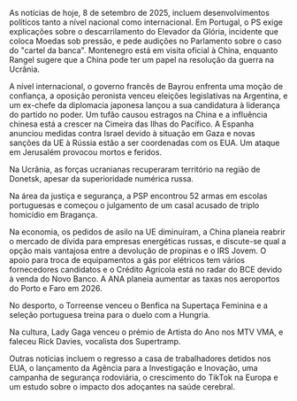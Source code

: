 As notícias de hoje, 8 de setembro de 2025, incluem desenvolvimentos políticos tanto a nível nacional como internacional. Em Portugal, o PS exige explicações sobre o descarrilamento do Elevador da Glória, incidente que coloca Moedas sob pressão, e pede audições no Parlamento sobre o caso do "cartel da banca". Montenegro está em visita oficial à China, enquanto Rangel sugere que a China pode ter um papel na resolução da guerra na Ucrânia.

A nível internacional, o governo francês de Bayrou enfrenta uma moção de confiança, a oposição peronista venceu eleições legislativas na Argentina, e um ex-chefe da diplomacia japonesa lançou a sua candidatura à liderança do partido no poder. Um tufão causou estragos na China e a influência chinesa está a crescer na Cimeira das Ilhas do Pacífico. A Espanha anunciou medidas contra Israel devido à situação em Gaza e novas sanções da UE à Rússia estão a ser coordenadas com os EUA. Um ataque em Jerusalém provocou mortos e feridos.

Na Ucrânia, as forças ucranianas recuperaram território na região de Donetsk, apesar da superioridade numérica russa.

Na área da justiça e segurança, a PSP encontrou 52 armas em escolas portuguesas e começou o julgamento de um casal acusado de triplo homicídio em Bragança.

Na economia, os pedidos de asilo na UE diminuíram, a China planeia reabrir o mercado de dívida para empresas energéticas russas, e discute-se qual a opção mais vantajosa entre a devolução de propinas e o IRS Jovem. O apoio para troca de equipamentos a gás por elétricos tem vários fornecedores candidatos e o Crédito Agrícola está no radar do BCE devido à venda do Novo Banco. A ANA planeia aumentar as taxas nos aeroportos do Porto e Faro em 2026.

No desporto, o Torreense venceu o Benfica na Supertaça Feminina e a seleção portuguesa treina para o duelo com a Hungria.

Na cultura, Lady Gaga venceu o prémio de Artista do Ano nos MTV VMA, e faleceu Rick Davies, vocalista dos Supertramp.

Outras notícias incluem o regresso a casa de trabalhadores detidos nos EUA, o lançamento da Agência para a Investigação e Inovação, uma campanha de segurança rodoviária, o crescimento do TikTok na Europa e um estudo sobre o impacto dos adoçantes na saúde cerebral.